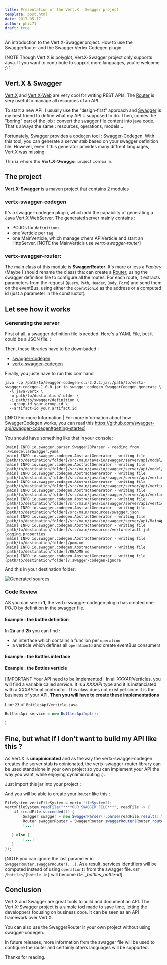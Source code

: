 ```yaml
---
title: Presentation of the Vert.X - Swagger project
template: post.html
date: 2017-05-17
author: phiz71
draft: true
---
```


An introduction to the Vert.X-Swagger project. How to use the SwaggerRouter and the Swagger Vertex Codegen plugin.

[NOTE Though Vert.X is polyglot, Vert.X-Swagger project only supports Java. 
If you want to contribute to support more languages, you're welcome :) ] 

## Vert.X & Swagger
[Vert.X][vertx-core] and [Vert.X-Web][vertx-web] are very cool for writing REST APIs. The [Router][vertx-router] is very useful to manage all resources of an API.

To start a new API, I usually use the "design-first" approach and [Swagger][swagger] is my best friend to define what my API is supposed to do. Then, comes the "boring" part of the job : convert the swagger file content into java code. That's always the same : resources, operations, models...

Fortunately, Swagger provides a codegen tool : [Swagger-Codegen][swagger-codegen]. With this tool, you can generate a server stub based on your swagger definition file. 
However, even if this generator provides many diffrent languages, Vert.X was missing.

This is where the **Vert.X-Swagger** project comes in.

## The project
**Vert.X-Swagger** is a maven project that contains 2 modules  

### vertx-swagger-codegen
It's a swagger-codegen plugin, which add the capability of generating a Java Vert.X WebServer.
The generated server mainly contains :
 * POJOs for `definitions`
 * one Verticle per `tag`
 * one MainVerticle, which manage others APIVerticle and start an HttpServer.
[NOTE the MainVerticle use *vertx-swagger-router*]

### vertx-swagger-router:
The main class of this module is **SwaggerRouter**. It's more or less a *Factory* (Maybe I should rename the class) that can create a [Router](http://vertx.io/docs/apidocs/io/vertx/ext/web/Router.html), using the swagger definition file to configure all the routes. For each route, it extracts parameters from the request (`Query`, `Path`, `Header`, `Body`, `Form`) and send them on the eventBus, using either the `operationId` as the address or a computed id (just a parameter in the constructor).

## Let see how it works
### Generating the server
First of all, a swagger definition file is needed. Here's a YAML File, but it could be a JSON file. :
<script src="https://gist.github.com/phiz71/6c654f3da2d4124d3fe65e5aaaaedf55.js"></script>

Then, these libraries have to be downloaded :
 * [swagger-codegen](http://central.maven.org/maven2/io/swagger/swagger-codegen-cli/2.2.2/swagger-codegen-cli-2.2.2.jar)
 * [vertx-swagger-codegen](http://central.maven.org/maven2/com/github/phiz71/vertx-swagger-codegen/1.0.0/vertx-swagger-codegen-1.0.0.jar)

Finally, you juste have to run this command
```
java -cp /path/to/swagger-codegen-cli-2.2.2.jar:/path/to/vertx-swagger-codegen-1.0.0.jar io.swagger.codegen.SwaggerCodegen generate \
  -l java-vertx \
  -o path/to/destination/folder \
  -i path/to/swagger/definition \
  --group-id your.group.id \
  --artifact-id your.artifact.id
```

[INFO For more Information | For more information about how SwaggerCodegen works, you can read this https://github.com/swagger-api/swagger-codegen#getting-started]

You should have something like that in your console:
```
[main] INFO io.swagger.parser.Swagger20Parser - reading from ./wineCellarSwagger.yaml
[main] INFO io.swagger.codegen.AbstractGenerator - writing file [path/to/destination/folder]/src/main/java/io/swagger/server/api/model/Bottle.java
[main] INFO io.swagger.codegen.AbstractGenerator - writing file [path/to/destination/folder]/src/main/java/io/swagger/server/api/model/CellarInformation.java
[main] INFO io.swagger.codegen.AbstractGenerator - writing file [path/to/destination/folder]/src/main/java/io/swagger/server/api/verticle/BottlesApi.java
[main] INFO io.swagger.codegen.AbstractGenerator - writing file [path/to/destination/folder]/src/main/java/io/swagger/server/api/verticle/BottlesApiVerticle.java
[main] INFO io.swagger.codegen.AbstractGenerator - writing file [path/to/destination/folder]/src/main/java/io/swagger/server/api/verticle/InformationApi.java
[main] INFO io.swagger.codegen.AbstractGenerator - writing file [path/to/destination/folder]/src/main/java/io/swagger/server/api/verticle/InformationApiVerticle.java
[main] INFO io.swagger.codegen.AbstractGenerator - writing file [path/to/destination/folder]/src/main/resources/swagger.json
[main] INFO io.swagger.codegen.AbstractGenerator - writing file [path/to/destination/folder]/src/main/java/io/swagger/server/api/MainApiVerticle.java
[main] INFO io.swagger.codegen.AbstractGenerator - writing file [path/to/destination/folder]/src/main/resources/vertx-default-jul-logging.properties
[main] INFO io.swagger.codegen.AbstractGenerator - writing file [path/to/destination/folder]/pom.xml
[main] INFO io.swagger.codegen.AbstractGenerator - writing file [path/to/destination/folder]/README.md
[main] INFO io.swagger.codegen.AbstractGenerator - writing file [path/to/destination/folder]/.swagger-codegen-ignore
```
And this in your destination folder:

![Generated sources](/assets/blog/vertx-swagger-presentation/GeneratedProject.png)

### Code Review
AS you can see in **1**,  the vertx-swagger-codegen plugin has created one POJO by definition in the swagger file.
#### Example : the bottle definition 
<script src="https://gist.github.com/phiz71/eabafda440b24881126089128d677121.js"></script>

In **2a** and **2b** you can find :
 * an interface which contains a function per `operation`
 * a verticle which defines all `operationId` and create eventBus consumers 

#### Example : the Bottles interface
<script src="https://gist.github.com/phiz71/be1ca2f550f44aea7fb2710b383e26ed.js"></script>

#### Example : the Bottles verticle
<script src="https://gist.github.com/phiz71/c0aadbb4f26ebed8e2e145d0b4a8d210.js"></script>

[IMPORTANT Your API need to be implemented |
In all *XXXAPI*Verticles, you will find a variable called *service*. It is a *XXXAPI* type and it is instanciated with a *XXXAPI*Impl contructor. This class does not exist yet since it is the business of your API.
**Then you will have to create these implementations**

Line `23` of `BottlesApiVerticle.java` 
```java
BottlesApi service = new BottlesApiImpl();
```
]

## Fine, but what if I don't want to build my API like this ?
As Vert.X is **unopinionated** and as the way the vertx-swagger-codegen creates the server stub **is** opinionated, the vertx-swagger-router library can be used standalone in your own project so you can implement your API the way you want, while enjoying dynamic routing :).

Just import this jar into your project :
<script src="https://gist.github.com/phiz71/56e723362a1d1370c7262bff246fb087.js"></script>

And you will be able to create your `Router` like this :
```java
FileSystem vertxFileSystem = vertx.fileSystem();
vertxFileSystem.readFile("***YOUR_SWAGGER_FILE***", readFile -> {
    if (readFile.succeeded()) {
        Swagger swagger = new SwaggerParser().parse(readFile.result().toString(Charset.forName("utf-8"))); // assuming your swagger file is UTF-8 encoded ;)
        Router swaggerRouter = SwaggerRouter.swaggerRouter(Router.router(vertx), swagger, vertx.eventBus(), new OperationIdServiceIdResolver());
        [...]     
      
   } else {
        [...]
   }
});
```
[NOTE you can ignore the last parameter in `SwaggerRouter.swaggerRouter(...)`. As a result, services identifiers will be computed instead of using `operationId` from the swagger file. `GET /bottles/{bottle_id}` will become *GET_bottles_bottle-id*]

## Conclusion
Vert.X and Swagger are great tools to build and document an API. The Vert.X-Swagger project is a simple tool made to save time, letting the developpers focusing on business code.
It can be seen as an API framework over Vert.X.

You can also use the SwaggerRouter in your own project without using swagger-codegen.

In future releases, more information from the swagger file will be used to configure the router and certainly others languages will be supported.

Thanks for reading.

[vertx-core]: http://vertx.io/docs/vertx-core/java/
[vertx-web]: http://vertx.io/docs/vertx-web/java/
[vertx-router]: http://vertx.io/docs/apidocs/io/vertx/ext/web/Router.html
[swagger]: http://swagger.io/specification/
[swagger-codegen]: https://github.com/swagger-api/swagger-codegen
